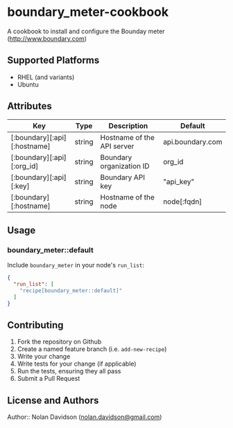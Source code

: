 # boundary_meter-cookbook

A cookbook to install and configure the Bounday meter (http://www.boundary.com)

## Supported Platforms

- RHEL (and variants)
- Ubuntu

## Attributes

| Key | Type | Description | Default |
|-----|------|-------------|---------|
|[:boundary][:api][:hostname] | string | Hostname of the API server | api.boundary.com |
|[:boundary][:api][:org_id] | string | Boundary organization ID | org_id |
|[:boundary][:api][:key] | string | Boundary API key | "api_key" |
|[:boundary][:hostname] | string | Hostname of the node | node[:fqdn] |

## Usage

### boundary_meter::default

Include `boundary_meter` in your node's `run_list`:

```json
{
  "run_list": [
    "recipe[boundary_meter::default]"
  ]
}
```

## Contributing

1. Fork the repository on Github
2. Create a named feature branch (i.e. `add-new-recipe`)
3. Write your change
4. Write tests for your change (if applicable)
5. Run the tests, ensuring they all pass
6. Submit a Pull Request

## License and Authors

Author:: Nolan Davidson (<nolan.davidson@gmail.com>)
